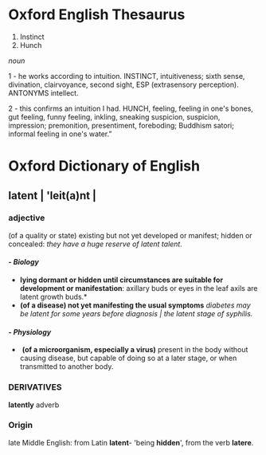 # Oxford English Thesaurus

1. Instinct
2. Hunch

*noun*

1 - he works according to intuition. INSTINCT, intuitiveness; sixth sense, divination, clairvoyance, second sight, ESP (extrasensory perception). ANTONYMS intellect.

2 - this confirms an intuition I had. HUNCH, feeling, feeling in one's bones, gut feeling, funny feeling, inkling, sneaking suspicion, suspicion, impression; premonition, presentiment, foreboding; Buddhism satori; informal feeling in one's water.”

# Oxford Dictionary of English
## **latent** | 'leit(a)nt |

### adjective
(of a quality or state) existing but not yet developed or manifest; hidden or concealed: *they have a huge reserve of latent talent.*
#### - *Biology* 
- **lying dormant or hidden until circumstances are suitable for development or manifestation**: axillary buds or eyes in the leaf axils are latent growth buds.*
- **(of a disease) not yet manifesting the usual symptoms** *diabetes may be latent for some years before diagnosis | the latent stage of syphilis.*
#### - *Physiology*
-  **(of a microorganism, especially a virus)** present in the body without causing disease, but capable of doing so at a later stage, or when transmitted to another body.

### DERIVATIVES
**latently** adverb

### Origin
late Middle English: from Latin **latent**- 'being **hidden**', from the verb **latere**.
